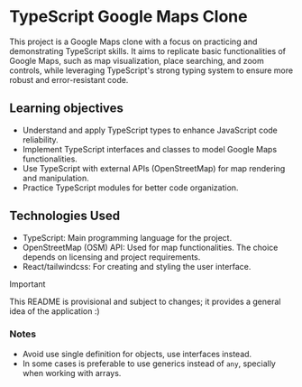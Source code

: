 # TypeScript Google Maps Clone

This project is a Google Maps clone with a focus on practicing and demonstrating TypeScript skills. It aims to replicate basic functionalities of Google Maps, such as map visualization, place searching, and zoom controls, while leveraging TypeScript's strong typing system to ensure more robust and error-resistant code.

## Learning objectives

- Understand and apply TypeScript types to enhance JavaScript code reliability.
- Implement TypeScript interfaces and classes to model Google Maps functionalities.
- Use TypeScript with external APIs (OpenStreetMap) for map rendering and manipulation.
- Practice TypeScript modules for better code organization.

## Technologies Used

- TypeScript: Main programming language for the project.
- OpenStreetMap (OSM) API: Used for map functionalities. The choice depends on licensing and project requirements.
- React/tailwindcss: For creating and styling the user interface.

> [!IMPORTANT]
> This README is provisional and subject to changes; it provides a general idea of the application :)

### Notes

- Avoid use single definition for objects, use interfaces instead.
- In some cases is preferable to use generics instead of `any`, specially when working with arrays.
